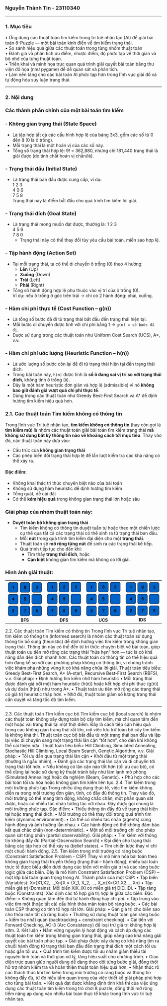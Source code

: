 ### **Nguyễn Thành Tin - 23110340**
---------------------------------------------------------------------------------------------------------------------------------------
### **1. Mục tiêu**
• Ứng dụng các thuật toán tìm kiếm trong trí tuệ nhân tạo (AI) để giải bài toán 8-Puzzle — một bài toán kinh điển về tìm kiếm trạng thái.  
• So sánh hiệu quả giữa các thuật toán trong từng nhóm thuật toán  
• Đánh giá và phân tích ưu điểm, nhược điểm, độ phức tạp về thời gian và bộ nhớ của từng thuật toán.  
• Triển khai và minh họa trực quan quá trình giải quyết bài toán bằng thư viện đồ họa (như pygame) để dễ quan sát và phân tích.  
• Làm nền tảng cho các bài toán AI phức tạp hơn trong lĩnh vực giải đố và tự động hóa suy luận trạng thái.

----------------------------------------------------------------------------------------------------------------------------------------
### **2. Nội dung**

### **Các thành phần chính của một bài toán tìm kiếm**
### **- Không gian trạng thái (State Space)**
- Là tập hợp tất cả các cấu hình hợp lệ của bảng 3x3, gồm các số từ 0 đến 8 (0 là ô trống).  
- Mỗi trạng thái là một hoán vị của các số này.  
- Tổng số trạng thái hợp lệ: 9! = 362,880, nhưng chỉ 181,440 trạng thái là giải được (do tính chất hoán vị chẵn/lẻ).

### **- Trạng thái đầu (Initial State)**
- Là trạng thái ban đầu được cung cấp, ví dụ:  
            1 2 3  
            4 0 6  
            7 5 8  
   Trạng thái này là điểm bắt đầu cho quá trình tìm kiếm lời giải.
  
### **- Trạng thái đích (Goal State)**
- Là trạng thái mong muốn đạt được, thường là:
  1 2 3  
  4 5 6  
  7 8 0
  - Trạng thái này có thể thay đổi tùy yêu cầu bài toán, miễn sao hợp lệ.

### **- Tập hành động (Action Set)**
- Tại mỗi trạng thái, ta có thể di chuyển ô trống (0) theo 4 hướng:
    - **Lên** (Up)  
    - **Xuống** (Down)  
    - **Trái** (Left)  
    - **Phải** (Right)  
- Tổng số hành động hợp lệ phụ thuộc vào vị trí của ô trống (0).  
Ví dụ: nếu ô trống ở góc trên trái → chỉ có 2 hành động: phải, xuống.

### **- Hàm chi phí thực tế (Cost Function – g(n))**
- Là tổng số bước đã đi từ trạng thái bắt đầu đến trạng thái hiện tại.  
- Mỗi bước di chuyển được tính với chi phí bằng 1 → `g(n) = số bước đã đi`.  
- Được sử dụng trong các thuật toán như Uniform Cost Search (UCS), A*, v.v.
  
### **- Hàm chi phí ước lượng (Heuristic Function – h(n))**
- Là ước lượng số bước còn lại để đi từ trạng thái hiện tại đến trạng thái đích.  
- Trong bài toán này, `h(n)` được tính là **số ô đang sai vị trí so với trạng thái đích**, không tính ô trống (`0`).  
- Đây là một hàm heuristic đơn giản và hợp lệ (admissible) vì nó **không bao giờ đánh giá vượt quá chi phí thực tế**.  
- Dùng trong các thuật toán như Greedy Best-First Search và A* để định hướng tìm kiếm hiệu quả hơn.

### **2.1. Các thuật toán Tìm kiếm không có thông tin**
Trong lĩnh vực Trí tuệ nhân tạo, **tìm kiếm không có thông tin** (hay còn gọi là **tìm kiếm mù**) là nhóm các thuật toán giải bài toán tìm kiếm trạng thái **mà không sử dụng bất kỳ thông tin nào về khoảng cách tới mục tiêu**.
Thay vào đó, các thuật toán này dựa vào:
- Cấu trúc của **không gian trạng thái**
- Các phép biến đổi trạng thái hợp lệ để lần lượt kiểm tra các khả năng có thể xảy ra.
#### **Đặc điểm:**
- Không khai thác tri thức chuyên biệt nào của bài toán  
- Không sử dụng hàm heuristic để định hướng tìm kiếm  
- Tổng quát, dễ cài đặt  
- Có thể **kém hiệu quả** trong không gian trạng thái lớn hoặc sâu

### **Giải pháp của nhóm thuật toán này:**
- **Duyệt toàn bộ không gian trạng thái**  
  - Tìm kiếm không có thông tin duyệt tuần tự hoặc theo một chiến lược cụ thể qua tất cả các trạng thái có thể sinh ra từ trạng thái ban đầu.
  - Mỗi **nút** trong quá trình tìm kiếm đại diện cho một **trạng thái**.
  - Thuật toán sẽ **mở rộng từng nút** để sinh ra các trạng thái kế tiếp.
  - Quá trình tiếp tục cho đến khi:
    - Tìm thấy **trạng thái đích**, hoặc  
    - **Cạn kiệt** không gian tìm kiếm mà không có lời giải.
### **Hình ảnh giải thuật:**
<table>
  <tr>
    <td align="center">
      <img src="https://github.com/NguyenThanhTin23/GIT_TEST/raw/20f25ce3670fc24702042d4300ecd9c72e293bb5/BFS.gif" width="150" /><br/>
      <b>BFS</b>
    </td>
    <td align="center">
      <img src="https://github.com/NguyenThanhTin23/GIT_TEST/raw/20f25ce3670fc24702042d4300ecd9c72e293bb5/DFS.gif" width="150" /><br/>
      <b>DFS</b>
    </td>
    <td align="center">
      <img src="https://github.com/NguyenThanhTin23/GIT_TEST/raw/20f25ce3670fc24702042d4300ecd9c72e293bb5/UCS.gif" width="150" /><br/>
      <b>UCS</b>
    </td>
    <td align="center">
      <img src="https://github.com/NguyenThanhTin23/GIT_TEST/raw/20f25ce3670fc24702042d4300ecd9c72e293bb5/IDS.gif" width="150" /><br/>
      <b>IDS</b>
    </td>
  </tr>
</table>





2.2. Các thuật toán Tìm kiếm có thông tin
Trong lĩnh vực Trí tuệ nhân tạo, tìm kiếm có thông tin (informed search) là nhóm các thuật toán sử dụng thông tin bổ sung (heuristic) để định hướng việc tìm kiếm trong không gian trạng thái. Thông tin này có thể đến từ tri thức chuyên biệt về bài toán, giúp thuật toán ưu tiên mở rộng các trạng thái “hứa hẹn” hơn — tức là có khả năng dẫn đến đích nhanh hơn.
Các thuật toán có thông tin có thể hiệu quả hơn đáng kể so với các phương pháp không có thông tin, vì chúng tránh việc khám phá những vùng ít có khả năng chứa lời giải.
Thuật toán tiêu biểu: Greedy Best-First Search, A* (A-star), Recursive Best-First Search (RBFS), v.v.
Giải pháp:
•	Định hướng tìm kiếm nhờ hàm heuristic
• Mỗi trạng thái được đánh giá bởi một hàm heuristic (h(n)) hoặc kết hợp chi phí thực (g(n)) và dự đoán (h(n)) như trong A*.
• Thuật toán ưu tiên mở rộng các trạng thái có giá trị heuristic thấp hơn.
• Nhờ đó, thuật toán giảm số lượng trạng thái cần duyệt và tăng tốc độ tìm kiếm.
________________________________________
2.3. Các thuật toán Tìm kiếm cục bộ
Tìm kiếm cục bộ (local search) là nhóm các thuật toán không xây dựng toàn bộ cây tìm kiếm, mà chỉ quan tâm đến một hoặc vài trạng thái tại một thời điểm. Đây là cách tiếp cận hiệu quả trong các không gian trạng thái rất lớn, nơi việc lưu trữ toàn bộ cây tìm kiếm là không khả thi.
Thuật toán cục bộ bắt đầu từ một trạng thái ban đầu và lặp lại việc di chuyển sang một trạng thái lân cận “tốt hơn”, cho đến khi không thể cải thiện nữa.
Thuật toán tiêu biểu: Hill Climbing, Simulated Annealing, Stochastic Hill Climbing, Local Beam Search, Genetic Algorithm, v.v.
Giải pháp:
•	Tối ưu dần qua trạng thái lân cận
• Khởi đầu từ một trạng thái (thường là ngẫu nhiên).
• Đánh giá các trạng thái lân cận và di chuyển tới trạng thái tốt hơn.
• Nếu không có lân cận nào tốt hơn (tối ưu cục bộ), có thể dừng lại hoặc sử dụng kỹ thuật tránh bẫy như làm lạnh mô phỏng (Simulated Annealing) hoặc đa nghiệm (Beam, Genetic).
• Phù hợp cho các bài toán tối ưu hóa hoặc không gian tìm kiếm liên tục.
2.4. Tìm kiếm trong môi trường phức tạp
Trong nhiều ứng dụng thực tế, việc tìm kiếm không diễn ra trong môi trường đơn giản, tĩnh, có đầy đủ thông tin. Thay vào đó, môi trường có thể mang tính động, không chắc chắn, một phần quan sát được, hoặc có nhiều tác nhân tương tác với nhau. Đây được gọi chung là môi trường phức tạp.
Đặc điểm:
•	Thiếu thông tin đầy đủ về trạng thái hiện tại hoặc trạng thái đích.
•	Môi trường có thể thay đổi trong quá trình tìm kiếm (dynamic environment).
•	Có thể có nhiều tác nhân (agents) cùng hành động và ảnh hưởng lẫn nhau.
•	Các hành động có thể không đảm bảo kết quả chắc chắn (non-deterministic).
•	Một số môi trường chỉ cho phép quan sát từng phần (partial observability).
Giải pháp:
•	Tìm kiếm với thông tin không đầy đủ (Partial-Observation Search)
• Đại diện cho trạng thái bằng các tập hợp có thể xảy ra (belief states).
• Tìm chiến lược thay vì chỉ một chuỗi hành động.
2.5. Tìm kiếm trong môi trường có ràng buộc (Constraint Satisfaction Problem - CSP)
Thay vì mô hình hóa bài toán theo không gian trạng thái truyền thống (trạng thái – hành động), nhiều bài toán thực tế được biểu diễn dưới dạng các biến với miền giá trị và các ràng buộc logic giữa các biến. Đây là mô hình Constraint Satisfaction Problem (CSP) – một lớp bài toán quan trọng trong AI.
Thành phần của một CSP:
•	Tập biến (Variables): X={X1,X2,...,Xn}X = \{X_1, X_2, ..., X_n\}X={X1,X2,...,Xn}
•	Tập miền giá trị (Domains): Mỗi biến XiX_iXi có miền giá trị DiD_iDi.
•	Tập ràng buộc (Constraints): Xác định các tổ hợp giá trị hợp lệ giữa các biến.
Đặc điểm:
•	Không quan tâm đến thứ tự hành động hay chi phí.
•	Tập trung vào việc tìm một (hoặc tất cả) cấu hình thỏa mãn toàn bộ ràng buộc.
•	Các bài toán CSP thường có tính tổ hợp rất lớn.
Giải pháp:
•	Gán giá trị cho biến sao cho thỏa mãn tất cả ràng buộc
• Thường sử dụng thuật toán gán ràng buộc + kiểm tra nhất quán (backtracking + constraint checking).
• Cải tiến với Forward Checking, AC-3 (Arc Consistency) để loại trừ giá trị không hợp lệ sớm.
3. Kết luận
•	Nắm vững nguyên lý hoạt động và cách áp dụng các thuật toán tìm kiếm trong không gian trạng thái, giúp nâng cao khả năng giải quyết các bài toán phức tạp.
•	Giải pháp được xây dựng có khả năng tìm ra chuỗi hành động từ trạng thái ban đầu đến trạng thái đích một cách tối ưu hoặc gần tối ưu.
•	Quá trình tìm kiếm được tối ưu nhằm giảm thiểu tài nguyên tính toán và thời gian xử lý, tăng hiệu suất cho chương trình.
•	Giao diện trực quan giúp người dùng dễ dàng theo dõi từng bước giải, đồng thời hỗ trợ nhóm kiểm tra và hoàn thiện thuật toán hiệu quả hơn.
•	Nhận thức rõ các thách thức khi tìm kiếm trong môi trường có ràng buộc và thông tin không đầy đủ, từ đó hiểu tầm quan trọng của việc thiết kế giải pháp phù hợp cho từng bài toán.
•	Kết quả đạt được khẳng định tính khả thi của việc ứng dụng các thuật toán tìm kiếm trong trò chơi 8 puzzle, đồng thời mở rộng tiềm năng áp dụng vào nhiều bài toán thực tế khác trong lĩnh vực trí tuệ nhân tạo.

